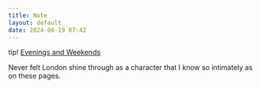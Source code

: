 ```yaml
---
title: Note
layout: default
date: 2024-08-19 07:42
---
```


tip! [Evenings and Weekends](https://www.google.co.uk/books/edition/Evenings_and_Weekends/ovzLEAAAQBAJ?hl=en)

Never felt London shine through as a character that I know so intimately as on these pages.
